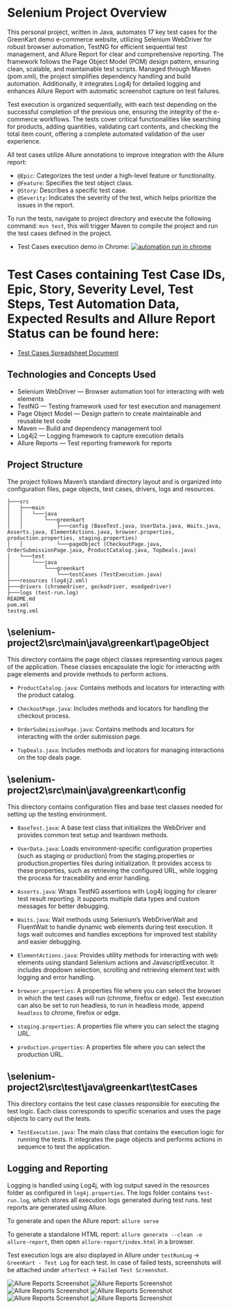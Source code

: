 # Selenium Project Overview

This personal project, written in Java, automates 17 key test cases for the GreenKart demo e-commerce website, utilizing Selenium WebDriver for robust browser automation, TestNG for efficient sequential test management, and Allure Report for clear and comprehensive reporting. The framework follows the Page Object Model (POM) design pattern, ensuring clean, scalable, and maintainable test scripts. Managed through Maven (pom.xml), the project simplifies dependency handling and build automation. Additionally, it integrates Log4j for detailed logging and enhances Allure Report with automatic screenshot capture on test failures.

Test execution is organized sequentially, with each test depending on the successful completion of the previous one, ensuring the integrity of the e-commerce workflows. The tests cover critical functionalities like searching for products, adding quantities, validating cart contents, and checking the total item count, offering a complete automated validation of the user experience.

All test cases utilize Allure annotations to improve integration with the Allure report:

* ```@Epic```: Categorizes the test under a high-level feature or functionality.
* ```@Feature```: Specifies the test object class.
* ```@Story```: Describes a specific test case.
* ```@Severity```: Indicates the severity of the test, which helps prioritize the issues in the report.

To run the tests, navigate to project directory and execute the following command:
	```mvn test```, this will trigger Maven to compile the project and run the test cases defined in the project.

* Test Cases execution demo in Chrome:
[![automation run in chrome](assets/demo.png)](https://www.youtube.com/watch?v=iBN7jS_tjLo)

# Test Cases containing Test Case IDs, Epic, Story, Severity Level, Test Steps, Test Automation Data, Expected Results and Allure Report Status can be found here:
* [Test Cases Spreadsheet Document](https://docs.google.com/spreadsheets/d/1W0hDRaHM6tZHKh8rP9q0Pqd5qYIOr4XIj5_PFjgjEz4/edit?gid=0#gid=0)


## Technologies and Concepts Used

- Selenium WebDriver — Browser automation tool for interacting with web elements
- TestNG — Testing framework used for test execution and management
- Page Object Model — Design pattern to create maintainable and reusable test code
- Maven — Build and dependency management tool
- Log4j2 — Logging framework to capture execution details
- Allure Reports — Test reporting framework for reports


## Project Structure

The project follows Maven’s standard directory layout and is organized into configuration files, page objects, test cases, drivers, logs and resources.

```
├───src
│   ├───main
│   │   └───java
│   │       └───greenkart
│   │           ├───config (BaseTest.java, UserData.java, Waits.java, Asserts.java, ElementActions.java, browser.properties, production.properties, staging.properties)
│   │           └───pageObject (CheckoutPage.java, OrderSubmissionPage.java, ProductCatalog.java, TopDeals.java)
│   └───test
│       └───java
│           └───greenkart
│               └───testCases (TestExecution.java)
├───resources (log4j2.xml)
├───drivers (chromedriver, geckodriver, msedgedriver)
├───logs (test-run.log)
README.md
pom.xml
testng.xml
```


## \selenium-project2\src\main\java\greenkart\pageObject
This directory contains the page object classes representing various pages of the application. These classes encapsulate the logic for interacting with page elements and provide methods to perform actions.

* ```ProductCatalog.java```: Contains methods and locators for interacting with the product catalog.

* ```CheckoutPage.java```: Includes methods and locators for handling the checkout process.

* ```OrderSubmissionPage.java```: Contains methods and locators for interacting with the order submission page.

* ```TopDeals.java```: Includes methods and locators for managing interactions on the top deals page.

## \selenium-project2\src\main\java\greenkart\config
This directory contains configuration files and base test classes needed for setting up the testing environment.

* ```BaseTest.java```: A base test class that initializes the WebDriver and provides common test setup and teardown methods.
	
* ```UserData.java```: Loads environment-specific configuration properties (such as staging or production) from the staging.properties or production.properties files during initialization. It provides access to these properties, such as retrieving the configured URL, while logging the process for traceability and error handling.

* ```Asserts.java```: Wraps TestNG assertions with Log4j logging for clearer test result reporting. It supports multiple data types and custom messages for better debugging.

* ```Waits.java```: Wait methods using Selenium’s WebDriverWait and FluentWait to handle dynamic web elements during test execution. It logs wait outcomes and handles exceptions for improved test stability and easier debugging.

* ```ElementActions.java```: Provides utility methods for interacting with web elements using standard Selenium actions and JavascriptExecutor. It includes dropdown selection, scrolling and retrieving element text with logging and error handling.

* ```browser.properties```: A properties file where you can select the browser in which the test cases will run (chrome, firefox or edge). Test execution can also be set to run headless, to run in headless mode, append ```headless``` to chrome, firefox or edge.

* ```staging.properties```: A properties file where you can select the staging URL.

* ```production.properties```: A properties file where you can select the production URL.

## \selenium-project2\src\test\java\greenkart\testCases
This directory contains the test case classes responsible for executing the test logic. Each class corresponds to specific scenarios and uses the page objects to carry out the tests.

* ```TestExecution.java```: The main class that contains the execution logic for running the tests. It integrates the page objects and performs actions in sequence to test the application.

## Logging and Reporting
Logging is handled using Log4j, with log output saved in the resources folder as configured in ```log4j.properties```.
The logs folder contains ```test-run.log```, which stores all execution logs generated during test runs.
test reports are generated using Allure.

To generate and open the Allure report: ```allure serve```

To generate a standalone HTML report: ```allure generate --clean -o allure-report```, then open ```allure-report/index.html``` in a browser.

Test execution logs are also displayed in Allure under ```testRunLog``` -> ```GreenKart - Test Log``` for each test. In case of failed tests, screenshots will be attached under ```afterTest``` -> ```Failed Test Screenshot```.

![Allure Reports Screenshot](assets/allure-1.png)
![Allure Reports Screenshot](assets/allure-2.png)
![Allure Reports Screenshot](assets/allure-3.png)
![Allure Reports Screenshot](assets/allure-4.png)
![Allure Reports Screenshot](assets/allure-5.png)
![Allure Reports Screenshot](assets/allure-7.png)